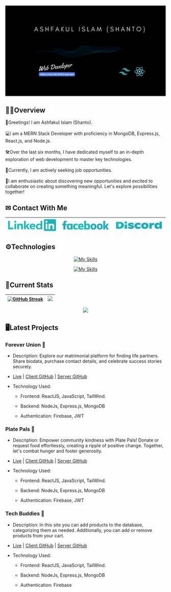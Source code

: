 [![Cover](/assets/cover.gif "Cover")](https://my-hub-513c3.web.app/)

## 👱‍♂️Overview
<p>
👋Greetings! I am Ashfakul Islam (Shanto).
<br/><br/>
💻I am a MERN Stack Developer with proficiency in MongoDB, Express.js, React.js, and Node.js.
<br/><br/>
🛠Over the last six months, I have dedicated myself to an in-depth exploration of web development to master key technologies.
<br/><br/>
👀Currently, I am actively seeking job opportunities.
<br/><br/>
🌟I am enthusiastic about discovering new opportunities and excited to collaborate on creating something meaningful. Let's explore possibilities together!
</p>

## ✉ Contact With Me

| [![linkedin](/assets/linkedin.png "linkedin")](https://www.linkedin.com/in/ashfakul-islam-a56236183/) | [![facebook](/assets/facebook.png "facebook")](https://www.facebook.com/A.i.Sh4nto) | [![discord](/assets/discord.png "discord")](https://discord.com/users/475554971182432259) |
|---|---|---|


## ⚙Technologies

<div align="center">

[![My Skills](https://skillicons.dev/icons?i=js,html,css,react)](https://skillicons.dev)

[![My Skills](https://skillicons.dev/icons?i=firebase,tailwind,nodejs,expressjs,mongodb)](https://skillicons.dev)

</div>

## 🚀Current Stats

<div align="center">

| [![GitHub Streak](https://github-readme-streak-stats.herokuapp.com?user=juixer&theme=gotham&card_width=500)](https://git.io/streak-stats) | ![](http://github-profile-summary-cards.vercel.app/api/cards/repos-per-language?username=juixer&theme=github_dark)| 
|---|---|

 ![](http://github-profile-summary-cards.vercel.app/api/cards/profile-details?username=juixer&theme=github_dark)

 

</div>


## 🖥Latest Projects

### Forever Union 💍
 
 - Description: Explore our matrimonial platform for finding life partners. Share biodata, purchase contact details, and celebrate success stories securely.

 - [Live](https://forever-union.web.app/) | [Client GitHub](https://github.com/juixer/Forever-Union-Client-Side) | [Server GitHub](https://github.com/juixer/Forever-Union-Server-Side)


- Technology Used:

    - Frontend: ReactJS, JavaScript, TailWind.

    - Backend: NodeJs, Express.js, MongoDB

    - Authentication: Firebase, JWT

    

### Plate Pals 🍖
 
 - Description: Empower community kindness with Plate Pals! Donate or request food effortlessly, creating a ripple of positive change. Together, let's combat hunger and foster generosity.

 - [Live](https://plate-pals-e55ac.web.app/) | [Client GitHub](https://github.com/juixer/Plate-Pals-Client-Side) | [Server GitHub](https://github.com/juixer/Plate-Pals-Server-Side)

- Technology Used:

    - Frontend: ReactJS, JavaScript, TailWind.

    - Backend: NodeJs, Express.js, MongoDB

    - Authentication: Firebase, JWT

    

### Tech Buddies 📱
 
 - Description: In this site you can add products to the database, categorizing them as needed. Additionally, you can add or remove products from your cart.

 - [Live](https://tech-buddy-7d305.web.app/) | [Client GitHub](https://github.com/juixer/Brand-Shop-Client-Side) | [Server GitHub](https://github.com/juixer/Brand-Shop-Server-Side)

- Technology Used:

    - Frontend: ReactJS, JavaScript, TailWind.

    - Backend: NodeJs, Express.js, MongoDB

    - Authentication: Firebase

    